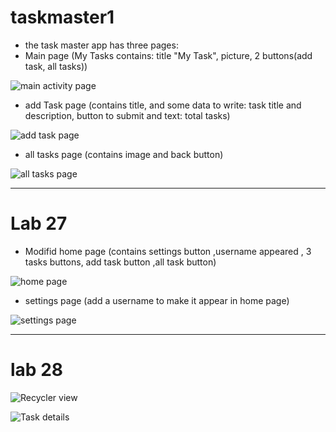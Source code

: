 # taskmaster1

* the task master app has three pages:
* Main page (My Tasks contains: title "My Task", picture, 2 buttons(add task, all tasks))

![main activity page](screenShots/main.jpg)


* add Task page (contains title, and some data to write: task title and description, button to submit and  text: total tasks)


![add task page](screenShots/add.jpg)


* all tasks page (contains image and back button)

![all tasks page](screenShots/all.jpg)

------------------------------------------------------------------
# Lab 27
* Modifid home page (contains settings button ,username appeared , 3 tasks buttons, add task button ,all task button)

![home page](screenShots/home.jpg)

* settings page (add a username to make it appear in home page)

![settings page](screenShots/settings.jpg)


-------------------------------------------------------
# lab 28

![Recycler view](screenShots/recyclerview.jpg)


![Task details](screenShots/detTask.jpg)